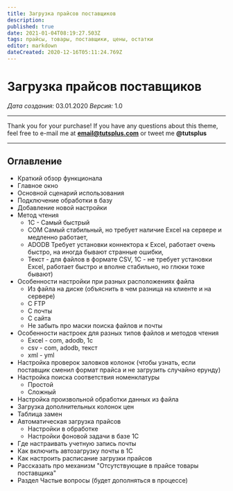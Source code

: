 ```yaml
---
title: Загрузка прайсов поставщиков
description: 
published: true
date: 2021-01-04T08:19:27.503Z
tags: прайсы, товары, поставщики, цены, остатки
editor: markdown
dateCreated: 2020-12-16T05:11:24.769Z
---
```


# Загрузка прайсов поставщиков
*Дата создания:*  03.01.2020
*Версия:* 1.0
***
Thank you for your purchase! If you have any questions about this theme, feel free to e-mail me at **email@tutsplus.com** or tweet me **@tutsplus**
***
## Оглавление
* Краткий обзор функционала
* Главное окно
* Основной сценарий использования
*   Подключение обработки в базу 
* Добавление новой настройки
*   Метод чтения 
	* 1С - Самый быстрый
	* COM
Самый стабильный, но требует наличие Excel на сервере и медленно работает, 
	* ADODB
Требует установки коннектора к Excel, работает очень быстро, на иногда бывают странные ошибки, 
	* Текст - для файлов в формате CSV, 1С - не требует установки Excel, работает быстро и вполне стабильно, но глюки тоже бывают)
*   Особенности настройки при разных расположениях файла
	*   Из файла на диске (объяснить в чем разница на клиенте и на сервере) 
	*   С FTP    
	*   С почты    
	*   С сайта    
	*   Не забыть про маски поиска файлов и почты
*   Особенности настроек для разных типов файлов и методов чтения    
	-   Excel - com, adodb, 1c    
	-   csv - com, adodb, текст    
	-   xml - yml    
*   Настройка проверок заловков колонок (чтобы узнать, если поставщик сменил формат прайса и не загрузить случайно ерунду)    
*   Настройка поиска соответствия номенклатуры   
	-   Простой    
	-   Сложный
*   Настройка произвольной обработки данных из файла     
*   Загрузка дополнительных колонок цен    
*   Таблица замен    
*  Автоматическая загрузка прайсов
	* Настройки в обработке
	* Настройки фоновой задачи в базе 1С    
*   Где настраивать учетную запись почты    
*   Как включить автозагрузку почты в 1С    
*   Как настроить расписание загрузки прайсов
*   Рассказать про механизм "Отсутствующие в прайсе товары поставщика"   
*   Раздел Частые вопросы (будет дополняться в процессе)